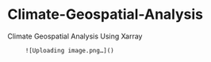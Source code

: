 # Climate-Geospatial-Analysis
Climate Geospatial Analysis Using Xarray

         ![Uploading image.png…]()

